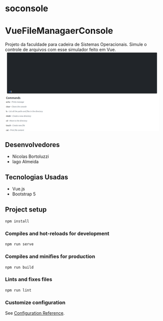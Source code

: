 # soconsole

# VueFileManagaerConsole

Projeto da faculdade para cadeira de Sistemas Operacionais.
Simule o controle de arquivos com esse simulador feito em Vue.
![Tela inicial](docs/screenshot.png)

## Desenvolvedores

- Nicolas Bortoluzzi
- Iago Almeida

## Tecnologias Usadas

- Vue.js
- Bootstrap 5

## Project setup
```
npm install
```

### Compiles and hot-reloads for development
```
npm run serve
```

### Compiles and minifies for production
```
npm run build
```

### Lints and fixes files
```
npm run lint
```

### Customize configuration
See [Configuration Reference](https://cli.vuejs.org/config/).
